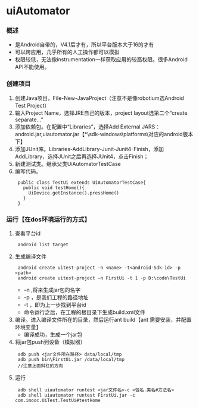 # uiAutomator
### 概述
* 是Android自带的，V4.1后才有，所以平台版本大于16的才有
* 可以跨应用，几乎所有的人工操作都可以模拟
* 权限较低，无法像instrumentation一样获取应用的较高权限。很多Android API不能使用。
### 创建项目
1. 创建Java项目，File-New-JavaProject（注意不是像robotium选Android Test Project）
2. 输入Project Name，选择JRE自己的版本，project layout选第二个“create separate...”
3. 添加依赖包。在配置中“Libraries”，选择Add External JARS：android.jar,uiautomator.jar【*\sdk-windows\platforms\对应的android版本下】
4. 添加JUnit库。Libraries-AddLibrary-Junit-Junit4-Finish，添加AddLibrary，选择JUnit之后再选择JUnit4，点击Finish；
5. 新建测试类。继承父类UiAutomatorTestCase
6. 编写代码。
   ```
    public class TestUi extends UiAutomatorTestCase{
      public void testHome(){
        UiDevice.getInstance().pressHome()
      }
    }
   ```
### 运行【在dos环境运行的方式】
1. 查看平台id
   ```
    android list target
   ```
2. 生成编译文件
   ```
    android create uitest-project –n <name> -t<android-Sdk-id> -p <path>
    android create uitest-project –n FirstUi -t 1 -p D:\code\TestUi
   ```
   * –n <name>,将来生成jar包的名字
   * -p <path>，是我们工程的路径地址
   * -t<android-Sdk-id> ，即为上一步找到平台id
   * 命令运行之后，在工程的根目录下生成build.xml文件
3. 编译。进入编译文件所在的目录，然后运行ant build【ant 需要安装，并配置环境变量】
   * 编译成功，生成一个jar包
4. 将jar包push到设备（模拟器）
   ```
    adb push <jar文件所在路径> data/local/tmp
    adb push bin\FirstUi.jar /data/local/tmp
    //注意上面斜杠的方向
   ```
5. 运行
   ```
    adb shell uiautomator runtest <jar文件名>-c <包名.类名#方法名>
    adb shell uiautomator runtest FirstUi.jar -c com.imooc.UiTest.TestUi#testHome
   ```